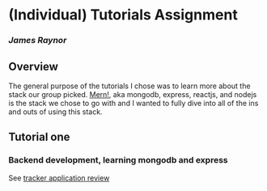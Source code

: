 # (Individual) Tutorials Assignment
### _James Raynor_

## Overview
The general purpose of the tutorials I chose was to learn more about the stack our group picked.
[Mern!](https://www.mongodb.com/mern-stack), aka mongodb, express, reactjs, and nodejs is the stack we chose to go
with and I wanted to fully dive into all of the ins and outs of using this stack. 


## Tutorial one
### Backend development, learning mongodb and express
See [tracker application review](tutorial%20#1/readme.md)